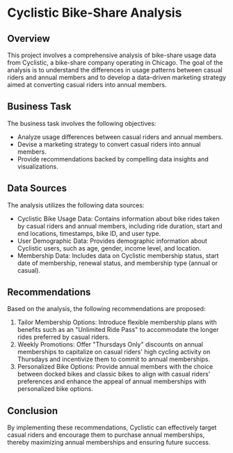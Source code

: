 # Cyclistic Bike-Share Analysis

## Overview

This project involves a comprehensive analysis of bike-share usage data from Cyclistic, a bike-share company operating in Chicago. The goal of the analysis is to understand the differences in usage patterns between casual riders and annual members and to develop a data-driven marketing strategy aimed at converting casual riders into annual members.

## Business Task

The business task involves the following objectives:
- Analyze usage differences between casual riders and annual members.
- Devise a marketing strategy to convert casual riders into annual members.
- Provide recommendations backed by compelling data insights and visualizations.

## Data Sources

The analysis utilizes the following data sources:
- Cyclistic Bike Usage Data: Contains information about bike rides taken by casual riders and annual members, including ride duration, start and end locations, timestamps, bike ID, and user type.
- User Demographic Data: Provides demographic information about Cyclistic users, such as age, gender, income level, and location.
- Membership Data: Includes data on Cyclistic membership status, start date of membership, renewal status, and membership type (annual or casual).

## Recommendations

Based on the analysis, the following recommendations are proposed:
1. Tailor Membership Options: Introduce flexible membership plans with benefits such as an "Unlimited Ride Pass" to accommodate the longer rides preferred by casual riders.
2. Weekly Promotions: Offer "Thursdays Only" discounts on annual memberships to capitalize on casual riders' high cycling activity on Thursdays and incentivize them to commit to annual memberships.
3. Personalized Bike Options: Provide annual members with the choice between docked bikes and classic bikes to align with casual riders' preferences and enhance the appeal of annual memberships with personalized bike options.

## Conclusion

By implementing these recommendations, Cyclistic can effectively target casual riders and encourage them to purchase annual memberships, thereby maximizing annual memberships and ensuring future success.

